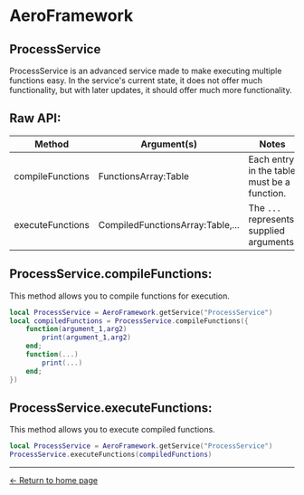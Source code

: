 
# AeroFramework

## ProcessService
ProcessService is an advanced service made to make executing multiple functions easy.  In the service's current state, it does not offer much functionality, but with later updates, it should offer much more functionality.
## Raw API:

| Method | Argument(s) | Notes |
|--|--|--|
| compileFunctions | FunctionsArray:Table |Each entry in the table must be a function.
| executeFunctions | CompiledFunctionsArray:Table,... |The `...` represents supplied arguments.
## ProcessService.compileFunctions:
This method allows you to compile functions for execution.
```lua
local ProcessService = AeroFramework.getService("ProcessService")
local compiledFunctions = ProcessService.compileFunctions({
	function(argument_1,arg2)
		print(argument_1,arg2)
	end;
	function(...)
		print(...)
	end;
})
```
## ProcessService.executeFunctions:
This method allows you to execute compiled functions.
```lua
local ProcessService = AeroFramework.getService("ProcessService")
ProcessService.executeFunctions(compiledFunctions)
```

---
[← Return to home page](https://madonox.github.io/AeroFramework/)
